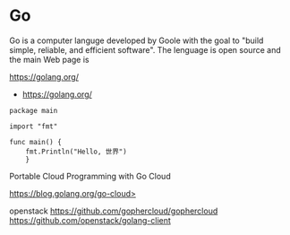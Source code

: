 Go
==

Go is a computer languge developed by Goole with the goal 
to "build simple, 
reliable, and efficient software". 
The lenguage is open source and the main Web page is


https://golang.org/

* <https://golang.org/>

```
package main

import "fmt"

func main() {
	fmt.Println("Hello, 世界")
    }
```


Portable Cloud Programming with Go Cloud

https://blog.golang.org/go-cloud>


openstack
https://github.com/gophercloud/gophercloud
https://github.com/openstack/golang-client
